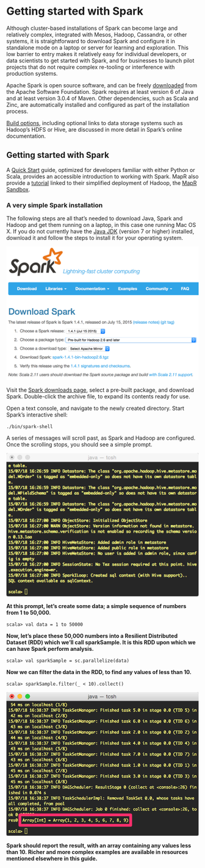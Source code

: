 # Getting started with Spark

Although cluster-based installations of Spark can become large and relatively complex, integrated with Mesos, Hadoop, Cassandra, or other systems, it is straightforward to download Spark and configure it in standalone mode on a laptop or server for learning and exploration. This low barrier to entry makes it relatively easy for individual developers, or data scientists to get started with Spark, and for businesses to launch pilot projects that do not require complex re-tooling or interference with production systems.

Apache Spark is open source software, and can be freely [downloaded](https://spark.apache.org/downloads.html) from the Apache Software Foundation. Spark requires at least version 6 of Java and at least version 3.0.4 of Maven. Other dependencies, such as Scala and Zinc, are automatically installed and configured as part of the installation process.

[Build options](http://spark.apache.org/docs/latest/building-spark.html), including optional links to data storage systems such as Hadoop’s HDFS or Hive, are discussed in more detail in Spark’s online documentation.

## Getting started with Spark

A [Quick Start](https://spark.apache.org/docs/1.4.1/quick-start.html) guide, optimized for developers familiar with either Python or Scala, provides an accessible introduction to working with Spark. MapR also provide a [tutorial](https://www.mapr.com/products/mapr-sandbox-hadoop/tutorials/spark-tutorial) linked to their simplified deployment of Hadoop, the [MapR Sandbox](https://www.mapr.com/products/mapr-sandbox-hadoop).

### A very simple Spark installation

The following steps are all that’s needed to download Java, Spark and Hadoop and get them running on a laptop, in this case one running Mac OS X.
If you do not currently have the [Java JDK](http://www.oracle.com/technetwork/java/javase/downloads/index.html) (version 7 or higher) installed, download it and follow the steps to install it for your operating system.

<img src="images/download-spark.png" alt="Figure 1: Apache Spark download page, with a pre-built package selected for download" width="640px" />
<!--![Figure 1: Apache Spark download page, with a pre-built package selected for download](images/download-spark.png)-->

Visit the [Spark downloads page](https://spark.apache.org/downloads.html), select a pre-built package, and download Spark. Double-click the archive file, to expand its contents ready for use.

Open a text console, and navigate to the newly created directory. Start Spark’s interactive shell:

    ./bin/spark-shell

A series of messages will scroll past, as Spark and Hadoop are configured. Once the scrolling stops, you should see a simple prompt.

<img src="images/console-messages.png" alt="Figure 2: A Terminal window, once Spark starts running for the first time" width="640px" />
<!--![Figure 2: A Terminal window, once Spark starts running for the first time](images/console-messages.png)-->

**At this prompt, let’s create some data; a simple sequence of numbers from 1 to 50,000.**

    scala> val data = 1 to 50000

**Now, let’s place these 50,000 numbers into a Resilient Distributed Dataset (RDD) which we’ll call sparkSample. It is this RDD upon which we can have Spark perform analysis.**

    scala> val sparkSample = sc.parallelize(data)

**Now we can filter the data in the RDD, to find any values of less than 10.**

    scala> sparkSample.filter(_ < 10).collect()

<img src="images/console-result.png" alt="Figure 3: Values less than 10, selected from a set of 50,000 numbers" width="640px" />
<!--![Figure 3: Values less than 10, selected from a set of 50,000 numbers](images/console-result.png)-->

**Spark should report the result, with an array containing any values less than 10. Richer and more complex examples are available in resources mentioned elsewhere in this guide.**

